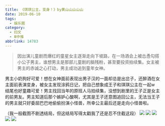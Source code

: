 ```yaml
---
title: 《琪琪公主，变身！》by黄山山山山山
date: 2019-06-10
tags:
  - 娱乐圈
category:
  - 扫文
  - Ⅲ中推
abbrlink: 14783
---
```

<meta name="referrer" content="no-referrer" />

> 因出演儿童剧而爆红的童星女主逐渐走向下坡路，在一场酒会上被怂恿勾搭小公子男主，谁想男主是那部儿童剧的脑残粉，甚至要投资拍续集。女主被男主的赤诚之心打动，男主成功追到童年女神。

<!-- more -->

男主小奶狗好可爱！想在女神面前表现出男子汉的一面却总是出岔子，还醉酒在女主面前表演变身，被女主发现涂鸦日记，把自己想象成王子和琪琪公主在一起w
结尾也好童趣可爱！男主找回当年的原班人马拍续集，没想到剧里的王子正是女主的前男友。男主知道后那个嫉妒心酸啊，尤其是王子还意图追回公主，无法当王子的男主就只好委屈巴巴地偷偷扮演小怪兽，所幸公主最后还是走向小怪兽啦。

（我一般截图不剧透结局，但这结局写得太戳我了还是忍不住截这段）
![](https://wx2.sinaimg.cn/mw690/0069kFhhgy1g3vexjx75oj30yi1pcqv5.jpg)
![](https://wx3.sinaimg.cn/mw690/0069kFhhgy1g3vexijs92j30yi1pcqv5.jpg)
![](https://wx4.sinaimg.cn/mw690/0069kFhhgy1g3vexksgx3j30yi1pcqv5.jpg)
![](https://wx3.sinaimg.cn/mw690/0069kFhhgy1g3vexlgzxaj30yi1pcqv5.jpg)
![](https://wx3.sinaimg.cn/mw690/0069kFhhgy1g3vexm5oirj30yi1pcqv5.jpg)